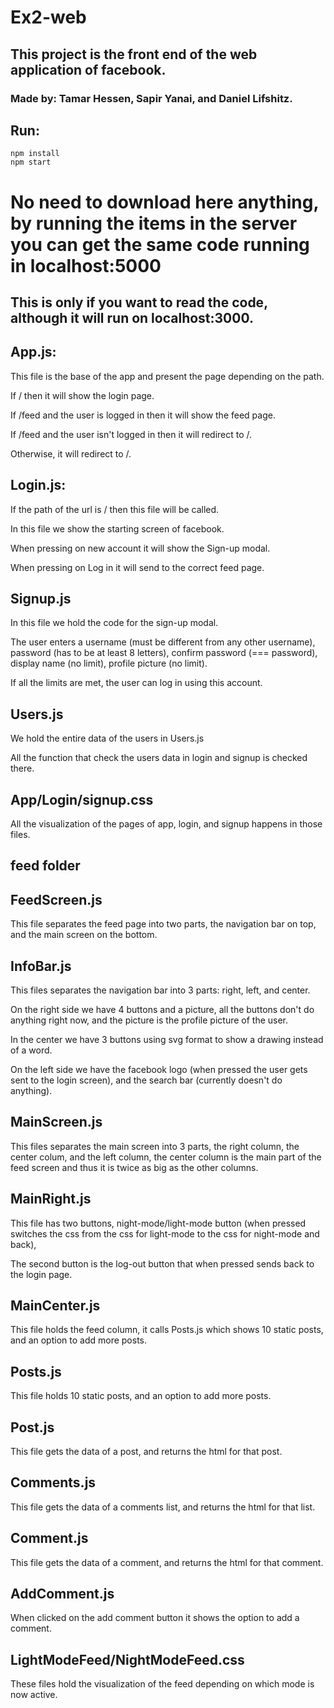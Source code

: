 # Ex2-web

## This project is the front end of the web application of facebook.

### Made by: Tamar Hessen, Sapir Yanai, and Daniel Lifshitz.


## Run:
```
npm install
npm start
```

# No need to download here anything, by running the items in the server you can get the same code running in localhost:5000
## This is only if you want to read the code, although it will run on localhost:3000.

## App.js:
This file is the base of the app and present the page depending on the path.

If / then it will show the login page.

If /feed and the user is logged in then it will show the feed page.

If /feed and the user isn't logged in then it will redirect to /.

Otherwise, it will redirect to /.

## Login.js:
If the path of the url is / then this file will be called.

In this file we show the starting screen of facebook.

When pressing on new account it will show the Sign-up modal.

When pressing on Log in it will send to the correct feed page.

## Signup.js
In this file we hold the code for the sign-up modal.

The user enters a username (must be different from any other username), password (has to be at least 8 letters), confirm password (=== password), display name (no limit), profile picture (no limit).

If all the limits are met, the user can log in using this account.

## Users.js
We hold the entire data of the users in Users.js

All the function that check the users data in login and signup is checked there.

## App/Login/signup.css
All the visualization of the pages of app, login, and signup happens in those files.

## feed folder
## FeedScreen.js
This file separates the feed page into two parts, the navigation bar on top, and the main screen on the bottom.

## InfoBar.js
This files separates the navigation bar into 3 parts: right, left, and center.

On the right side we have 4 buttons and a picture, all the buttons don't do anything right now, and the picture is the profile picture of the user.

In the center we have 3 buttons using svg format to show a drawing instead of a word.

On the left side we have the facebook logo (when pressed the user gets sent to the login screen), and the search bar (currently doesn't do anything).

## MainScreen.js
This files separates the main screen into 3 parts, the right column, the center colum, and the left column, the center column is the main part of the feed screen and thus it is twice as big as the other columns.

## MainRight.js
This file has two buttons, night-mode/light-mode button (when pressed switches the css from the css for light-mode to the css for night-mode and back),

The second button is the log-out button that when pressed sends back to the login page.

## MainCenter.js
This file holds the feed column, it calls Posts.js which shows 10 static posts, and an option to add more posts.

## Posts.js

This file holds 10 static posts, and an option to add more posts.

## Post.js

This file gets the data of a post, and returns the html for that post.

## Comments.js

This file gets the data of a comments list, and returns the html for that list.

## Comment.js

This file gets the data of a comment, and returns the html for that comment.

## AddComment.js

When clicked on the add comment button it shows the option to add a comment.

## LightModeFeed/NightModeFeed.css

These files hold the visualization of the feed depending on which mode is now active.


